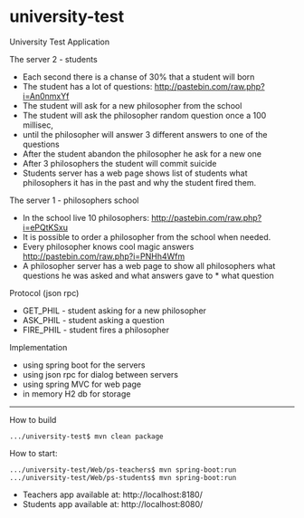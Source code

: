 # university-test
University Test Application

The server 2 - students

* Each second there is a chanse of 30% that a student will born
* The student has a lot of questions:   http://pastebin.com/raw.php?i=An0nmxYf
* The student will ask for a new philosopher from the school
* The student will ask the philosopher random question once a 100 millisec, 
* until  the philosopher will answer 3 different answers to one of the questions
* After the student abandon the philosopher he ask for a new one
* After 3 philosophers the student will commit suicide 
* Students server  has a web page shows list of students what philosophers it has in the past and why the student fired them.



The server 1  - philosophers school

* In the school live 10 philosophers: http://pastebin.com/raw.php?i=ePQtKSxu
* It is possible to order a philosopher from the school when needed.
* Every philosopher knows cool magic answers http://pastebin.com/raw.php?i=PNHh4Wfm
* A philosopher server has a web page to show all philosophers what questions he was asked and what answers gave to * what question


Protocol (json rpc)

* GET_PHIL - student asking for a new philosopher 
* ASK_PHIL - student asking a question
* FIRE_PHIL - student fires a philosopher



Implementation

* using spring boot for the servers
* using json rpc for dialog between servers
* using spring MVC for web page
* in memory H2 db for storage


---

How to build
```
.../university-test$ mvn clean package
```

How to start:
```
.../university-test/Web/ps-teachers$ mvn spring-boot:run
.../university-test/Web/ps-students$ mvn spring-boot:run
```

- Teachers app available at: http://localhost:8180/
- Students app available at: http://localhost:8080/
